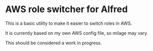 # AWS role switcher for Alfred

This is a basic utility to make it easier to switch roles in AWS.

It is currently based on my own AWS config file, so milage may vary.

This should be considered a work in progress.